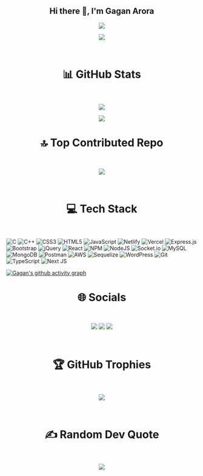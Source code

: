 <h2 align="center"> Hi there 👋, I'm Gagan Arora </h2>


<p align="center">
<a href="https://contact-gagan.netlify.app/"><img src="https://img.shields.io/badge/Contact%20Me-red?style=for-the-badge" /></a>
</p>

<p align="center"> <a href="https://visitcount.itsvg.in">
  <img src="https://visitcount.itsvg.in/api?id=gagan257&label=Profile%20Views&color=4&icon=2&pretty=true" />
</a> </p>
<br>

<h1 align="center"> 📊 GitHub Stats </h1> <br>
<p align="center">
<img src="https://github-readme-stats.vercel.app/api?username=gagan257&theme=radical&hide_border=false&count_private=true" />
</p>

<p align="center">
<img src="https://github-readme-streak-stats.herokuapp.com/?user=gagan257&theme=radical&hide_border=false" />
</p>

<h1 align="center"> 🔝 Top Contributed Repo </h1> <br>

<p align="center">
<img src="https://github-contributor-stats.vercel.app/api?username=gagan257&limit=5&theme=dark&combine_all_yearly_contributions=true" />
</p>
<br>

<h1 align="center"> 💻 Tech Stack </h1> <br>

![C](https://img.shields.io/badge/c-%2300599C.svg?style=for-the-badge&logo=c&logoColor=white) ![C++](https://img.shields.io/badge/c++-%2300599C.svg?style=for-the-badge&logo=c%2B%2B&logoColor=white) ![CSS3](https://img.shields.io/badge/css3-%231572B6.svg?style=for-the-badge&logo=css3&logoColor=white) ![HTML5](https://img.shields.io/badge/html5-%23E34F26.svg?style=for-the-badge&logo=html5&logoColor=white) ![JavaScript](https://img.shields.io/badge/javascript-%23323330.svg?style=for-the-badge&logo=javascript&logoColor=%23F7DF1E) ![Netlify](https://img.shields.io/badge/netlify-%23000000.svg?style=for-the-badge&logo=netlify&logoColor=#00C7B7) ![Vercel](https://img.shields.io/badge/vercel-%23000000.svg?style=for-the-badge&logo=vercel&logoColor=white) ![Express.js](https://img.shields.io/badge/express.js-%23404d59.svg?style=for-the-badge&logo=express&logoColor=%2361DAFB) ![Bootstrap](https://img.shields.io/badge/bootstrap-%23563D7C.svg?style=for-the-badge&logo=bootstrap&logoColor=white) ![jQuery](https://img.shields.io/badge/jquery-%230769AD.svg?style=for-the-badge&logo=jquery&logoColor=white) ![React](https://img.shields.io/badge/react-%2320232a.svg?style=for-the-badge&logo=react&logoColor=%2361DAFB) ![NPM](https://img.shields.io/badge/NPM-%23000000.svg?style=for-the-badge&logo=npm&logoColor=white) ![NodeJS](https://img.shields.io/badge/node.js-6DA55F?style=for-the-badge&logo=node.js&logoColor=white) ![Socket.io](https://img.shields.io/badge/Socket.io-black?style=for-the-badge&logo=socket.io&badgeColor=010101) ![MySQL](https://img.shields.io/badge/mysql-%2300f.svg?style=for-the-badge&logo=mysql&logoColor=white) ![MongoDB](https://img.shields.io/badge/MongoDB-%234ea94b.svg?style=for-the-badge&logo=mongodb&logoColor=white) ![Postman](https://img.shields.io/badge/Postman-FF6C37?style=for-the-badge&logo=postman&logoColor=white)
![AWS](https://img.shields.io/badge/AWS-%23FF9900.svg?style=for-the-badge&logo=amazon-aws&logoColor=white)
![Sequelize](https://img.shields.io/badge/sequelize-%2300f.svg?style=for-the-badge&logo=sequelize&logoColor=white)
![WordPress](https://img.shields.io/badge/wordpress-%2300f.svg?style=for-the-badge&logo=wordpress&logoColor=white)
![Git](https://img.shields.io/badge/Git-FF6C37?style=for-the-badge&logo=git&logoColor=white)
![TypeScript](https://img.shields.io/badge/typescript-%230769AD.svg?style=for-the-badge&logo=typescript&logoColor=white)
![Next JS](https://img.shields.io/badge/Next-black?style=for-the-badge&logo=next.js&logoColor=white)

[![Gagan's github activity graph](https://github-readme-activity-graph.vercel.app/graph?username=gagan257&bg_color=0d0d0d&color=ff0000&line=9d9e4c&point=ff0000&area=true&hide_border=true)](https://github.com/ashutosh00710/github-readme-activity-graph)

<h1 align="center"> 🌐 Socials </h1> <br>

<p align="center">
<a href="https://instagram.com/gagan_257"><img src="https://img.shields.io/badge/Instagram-%23E4405F.svg?logo=Instagram&logoColor=white" /></a>
<a href="https://linkedin.com/in/gagan-arora-26343722a/"><img src="https://img.shields.io/badge/LinkedIn-%230077B5.svg?logo=linkedin&logoColor=white" /></a>
<!-- <a href="https://stackoverflow.com/users/21368438/gagan-arora"><img src="https://img.shields.io/badge/-Stackoverflow-FE7A16?logo=stack-overflow&logoColor=white" /></a> -->
<a href="https://gagan.click/"><img src="https://img.shields.io/badge/🌐 Portfolio Website-red" /></a>
</p>
<br>

<h1 align="center"> 🏆 GitHub Trophies </h1> <br>
<p align="center">
<img src="https://github-profile-trophy.vercel.app/?username=gagan257&theme=radical&no-frame=false&no-bg=false&margin-w=4" />
</p>
<br>

<h1 align="center"> ✍️ Random Dev Quote </h1> <br>

<p align="center">
<img src="https://quotes-github-readme.vercel.app/api?type=horizontal&theme=radical" />
</p>
<br>
